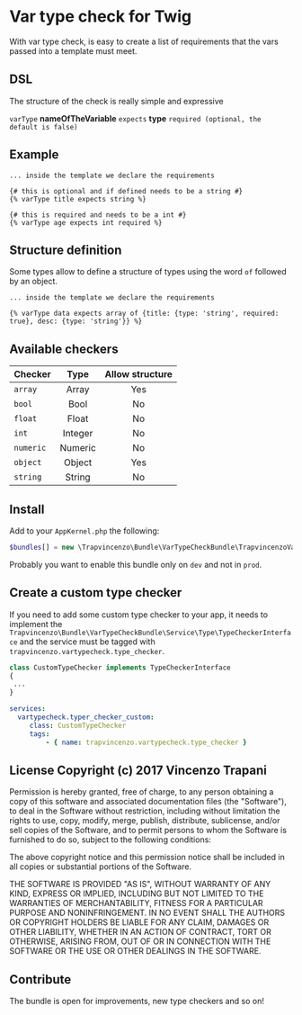 # Var type check for Twig
With var type check, is easy to create a list of requirements that the vars passed into a template must meet.

## DSL
The structure of the check is really simple and expressive

`varType` **nameOfTheVariable** `expects` **type** `required (optional, the default is false)`

## Example
```twig
... inside the template we declare the requirements

{# this is optional and if defined needs to be a string #}
{% varType title expects string %}

{# this is required and needs to be a int #}
{% varType age expects int required %}
```

## Structure definition
Some types allow to define a structure of types using the word `of` followed by an object.

```twig
... inside the template we declare the requirements

{% varType data expects array of {title: {type: 'string', required: true}, desc: {type: 'string'}} %}
```

## Available checkers

| Checker   | Type       |  Allow structure  |
| -------   | :------:   | :----------------:|
| `array`   | Array      |  Yes              |
| `bool`    | Bool       |  No               |
| `float`   | Float      |  No               |
| `int`     | Integer    |  No               |
| `numeric` | Numeric    |  No               |
| `object`  | Object     |  Yes              |
| `string`  | String     |  No               |

## Install
Add to your `AppKernel.php` the following:

```php
$bundles[] = new \Trapvincenzo\Bundle\VarTypeCheckBundle\TrapvincenzoVarTypeCheckBundle();
```
Probably you want to enable this bundle only on `dev` and not in `prod`.

## Create a custom type checker
If you need to add some custom type checker to your app, it needs to implement the `Trapvincenzo\Bundle\VarTypeCheckBundle\Service\Type\TypeCheckerInterface` and the service must be tagged with `trapvincenzo.vartypecheck.type_checker`.


```php
class CustomTypeChecker implements TypeCheckerInterface
{
 ...
}

```

```yml
services:
  vartypecheck.typer_checker_custom:
     class: CustomTypeChecker
     tags:
         - { name: trapvincenzo.vartypecheck.type_checker }
```

## License Copyright (c) 2017 Vincenzo Trapani

Permission is hereby granted, free of charge, to any person obtaining a copy of this software and associated documentation files (the "Software"), to deal in the Software without restriction, including without limitation the rights to use, copy, modify, merge, publish, distribute, sublicense, and/or sell copies of the Software, and to permit persons to whom the Software is furnished to do so, subject to the following conditions:

The above copyright notice and this permission notice shall be included in all copies or substantial portions of the Software.

THE SOFTWARE IS PROVIDED "AS IS", WITHOUT WARRANTY OF ANY KIND, EXPRESS OR IMPLIED, INCLUDING BUT NOT LIMITED TO THE WARRANTIES OF MERCHANTABILITY, FITNESS FOR A PARTICULAR PURPOSE AND NONINFRINGEMENT. IN NO EVENT SHALL THE AUTHORS OR COPYRIGHT HOLDERS BE LIABLE FOR ANY CLAIM, DAMAGES OR OTHER LIABILITY, WHETHER IN AN ACTION OF CONTRACT, TORT OR OTHERWISE, ARISING FROM, OUT OF OR IN CONNECTION WITH THE SOFTWARE OR THE USE OR OTHER DEALINGS IN THE SOFTWARE.

## Contribute
The bundle is open for improvements, new type checkers and so on!